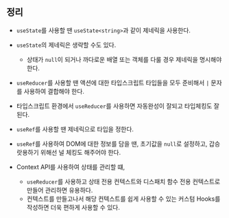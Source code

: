 ## 정리

- `useState`를 사용할 땐 `useState<string>`과 같이 제네릭을 사용한다.
- `useState`의 제네릭은 생략할 수도 있다.
  - 상태가 `null`이 되거나 까다로운 배열 또는 객체를 다룰 경우 제네릭을 명시해야 한다.
- `useReducer`를 사용할 땐 액션에 대한 타입스크립트 타입들을 모두 준비해서 `|` 문자를 사용하여 결합해야 한다.
- 타입스크립트 환경에서 `useReducer`를 사용하면 자동완성이 잘되고 타입체킹도 잘 된다.
- `useRef`를 사용할 땐 제네릭으로 타입을 정한다.
- `useRef`를 사용하여 DOM에 대한 정보를 담을 땐, 초기값을 `null`로 설정하고, 갑승 랏용하기 위해선 널 체킹도 해주어야 한다.

- Context API를 사용하여 상태를 관리할 떄,
  - `useReducer`를 사용하고 상태 전용 컨텍스트와 디스패치 함수 전용 컨텍스트로 만들어 관리하면 유용하다.
  - 컨텍스트를 만들고나서 해당 컨텍스트를 쉽게 사용할 수 있는 커스텀 Hooks를 작성하면 더욱 편하게 사용할 수 있다.
